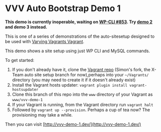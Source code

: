 # VVV Auto Bootstrap Demo 1

**This demo is currently inoperable, waiting on [WP-CLI #853](https://github.com/wp-cli/wp-cli/issues/853). Try [demo 2]() and demo 3 instead.**

This is one of a series of demonstrations of the auto-sitesetup designed to be used with [Varying Vagrants Vagrant](https://github.com/10up/varying-vagrant-vagrants/).

This demo shows a site setup using just WP CLI and MySQL commands.

To get started:

1. If you don't already have it, clone the [Vagrant repo](https://github.com/simonwheatley/varying-vagrant-vagrants/tree/feature/auto-site-setup-xteam) (Simon's fork, the X-Team auto site setup branch for now),perhaps into your `~/Vagrants/` directory (you may need to create it if it doesn't already exist)
2. Install the Vagrant hosts updater: `vagrant plugin install vagrant-hostsupdater`
3. Clone this branch of this repo into the `www` directory of your Vagrant as `www/vvv-demo-1`
4. If your Vagrant is running, from the Vagrant directory run `vagrant halt`
5. Followed by `vagrant up --provision`.  Perhaps a cup of tea now? The provisioning may take a while.

Then you can visit [http://vvv-demo-1.dev/](http://vvv-demo-1.dev/)


